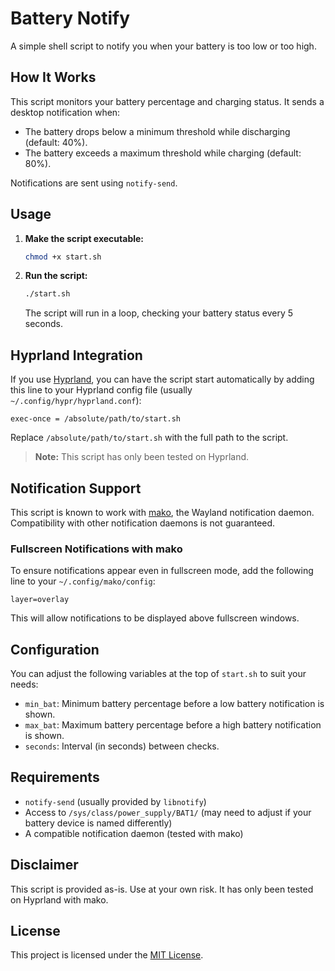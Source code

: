 # Battery Notify

A simple shell script to notify you when your battery is too low or too high.

## How It Works

This script monitors your battery percentage and charging status. It sends a desktop notification when:
- The battery drops below a minimum threshold while discharging (default: 40%).
- The battery exceeds a maximum threshold while charging (default: 80%).

Notifications are sent using `notify-send`.

## Usage

1. **Make the script executable:**
   ```sh
   chmod +x start.sh
   ```

2. **Run the script:**
   ```sh
   ./start.sh
   ```

   The script will run in a loop, checking your battery status every 5 seconds.

## Hyprland Integration

If you use [Hyprland](https://github.com/hyprwm/Hyprland), you can have the script start automatically by adding this line to your Hyprland config file (usually `~/.config/hypr/hyprland.conf`):

```
exec-once = /absolute/path/to/start.sh
```

Replace `/absolute/path/to/start.sh` with the full path to the script.

> **Note:** This script has only been tested on Hyprland.

## Notification Support

This script is known to work with [mako](https://github.com/emersion/mako), the Wayland notification daemon. Compatibility with other notification daemons is not guaranteed.

### Fullscreen Notifications with mako

To ensure notifications appear even in fullscreen mode, add the following line to your `~/.config/mako/config`:

```
layer=overlay
```

This will allow notifications to be displayed above fullscreen windows.

## Configuration

You can adjust the following variables at the top of `start.sh` to suit your needs:

- `min_bat`: Minimum battery percentage before a low battery notification is shown.
- `max_bat`: Maximum battery percentage before a high battery notification is shown.
- `seconds`: Interval (in seconds) between checks.

## Requirements

- `notify-send` (usually provided by `libnotify`)
- Access to `/sys/class/power_supply/BAT1/` (may need to adjust if your battery device is named differently)
- A compatible notification daemon (tested with mako)

## Disclaimer

This script is provided as-is. Use at your own risk. It has only been tested on Hyprland with mako.

## License

This project is licensed under the [MIT License](LICENSE).